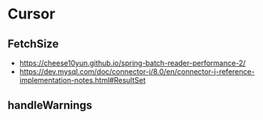 # Cursor

## FetchSize

- https://cheese10yun.github.io/spring-batch-reader-performance-2/
- https://dev.mysql.com/doc/connector-j/8.0/en/connector-j-reference-implementation-notes.html#ResultSet


## handleWarnings